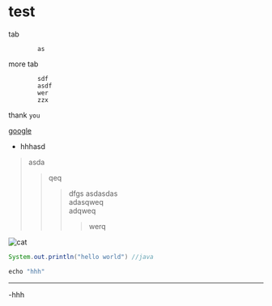 # test
tab 

            as
more tab

            sdf
            asdf
            wer
            zzx
thank `you`

[google](https://www.google.com/?client=safari "here is google")

* hhhasd<br>
>asda
>>qeq
>>>dfgs
>>>asdasdas<br>
>>>adasqweq<br>
>>>adqweq<br>
>>>>werq

![cat](https://static.scientificamerican.com/sciam/cache/file/92E141F8-36E4-4331-BB2EE42AC8674DD3_source.jpg "cat")

```java
System.out.println("hello world") //java
```

```java
echo "hhh"
```
---

-hhh
